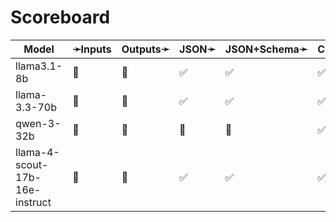 # Scoreboard

| Model                          | ➛Inputs   | Outputs➛   | JSON➛   | JSON+Schema➛   | Chat | Streaming | Tools | Batch | Seed | Files | Citations | Thinking |
| ------------------------------ | --------- | ---------- | ------- | -------------- | ---- | --------- | ----- | ----- | ---- | ----- | --------- | -------- |
| llama3.1-8b                    | 💬        | 💬         | ✅      | ✅             | ✅   | ✅        | 💨    | ❌    | ✅   | ❌    | ❌        | ❌       |
| llama-3.3-70b                  | 💬        | 💬         | ✅      | ✅             | ✅   | ✅        | 💨    | ❌    | ✅   | ❌    | ❌        | ❌       |
| qwen-3-32b                     | 💬        | 💬         | 🤪      | 🤪             | ✅   | ✅🚩      | 💨    | ❌    | ✅   | ❌    | ❌        | ✅       |
| llama-4-scout-17b-16e-instruct | 💬        | 💬         | ✅      | ✅             | ✅   | ✅        | 💨    | ❌    | ✅   | ❌    | ❌        | ❌       |
